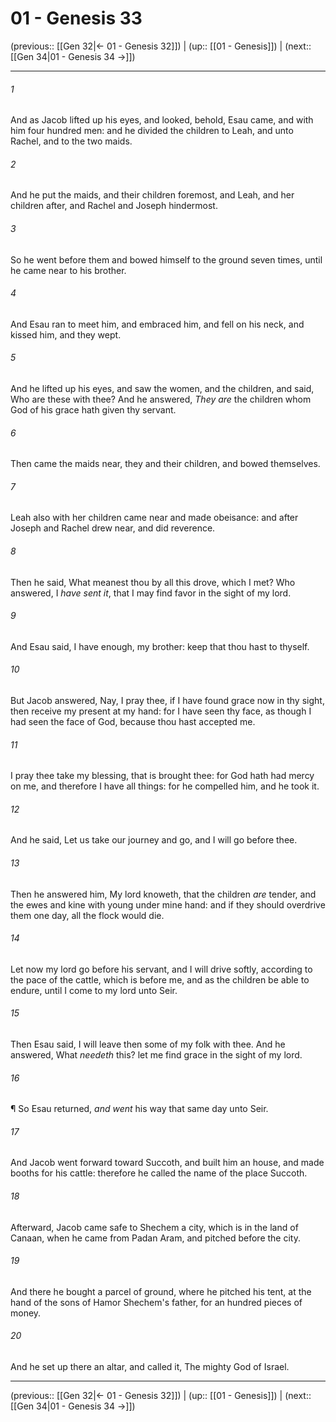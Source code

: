 # 01 - Genesis 33

(previous:: [[Gen 32|← 01 - Genesis 32]]) | (up:: [[01 - Genesis]]) | (next:: [[Gen 34|01 - Genesis 34 →]])

***


###### 1 
And as Jacob lifted up his eyes, and looked, behold, Esau came, and with him four hundred men: and he divided the children to Leah, and unto Rachel, and to the two maids. 

###### 2 
And he put the maids, and their children foremost, and Leah, and her children after, and Rachel and Joseph hindermost. 

###### 3 
So he went before them and bowed himself to the ground seven times, until he came near to his brother. 

###### 4 
And Esau ran to meet him, and embraced him, and fell on his neck, and kissed him, and they wept. 

###### 5 
And he lifted up his eyes, and saw the women, and the children, and said, Who are these with thee? And he answered, _They are_ the children whom God of his grace hath given thy servant. 

###### 6 
Then came the maids near, they and their children, and bowed themselves. 

###### 7 
Leah also with her children came near and made obeisance: and after Joseph and Rachel drew near, and did reverence. 

###### 8 
Then he said, What meanest thou by all this drove, which I met? Who answered, I _have sent it_, that I may find favor in the sight of my lord. 

###### 9 
And Esau said, I have enough, my brother: keep that thou hast to thyself. 

###### 10 
But Jacob answered, Nay, I pray thee, if I have found grace now in thy sight, then receive my present at my hand: for I have seen thy face, as though I had seen the face of God, because thou hast accepted me. 

###### 11 
I pray thee take my blessing, that is brought thee: for God hath had mercy on me, and therefore I have all things: for he compelled him, and he took it. 

###### 12 
And he said, Let us take our journey and go, and I will go before thee. 

###### 13 
Then he answered him, My lord knoweth, that the children _are_ tender, and the ewes and kine with young under mine hand: and if they should overdrive them one day, all the flock would die. 

###### 14 
Let now my lord go before his servant, and I will drive softly, according to the pace of the cattle, which is before me, and as the children be able to endure, until I come to my lord unto Seir. 

###### 15 
Then Esau said, I will leave then some of my folk with thee. And he answered, What _needeth_ this? let me find grace in the sight of my lord. 

###### 16 
¶ So Esau returned, _and went_ his way that same day unto Seir. 

###### 17 
And Jacob went forward toward Succoth, and built him an house, and made booths for his cattle: therefore he called the name of the place Succoth. 

###### 18 
Afterward, Jacob came safe to Shechem a city, which is in the land of Canaan, when he came from Padan Aram, and pitched before the city. 

###### 19 
And there he bought a parcel of ground, where he pitched his tent, at the hand of the sons of Hamor Shechem's father, for an hundred pieces of money. 

###### 20 
And he set up there an altar, and called it, The mighty God of Israel.

***

(previous:: [[Gen 32|← 01 - Genesis 32]]) | (up:: [[01 - Genesis]]) | (next:: [[Gen 34|01 - Genesis 34 →]])
